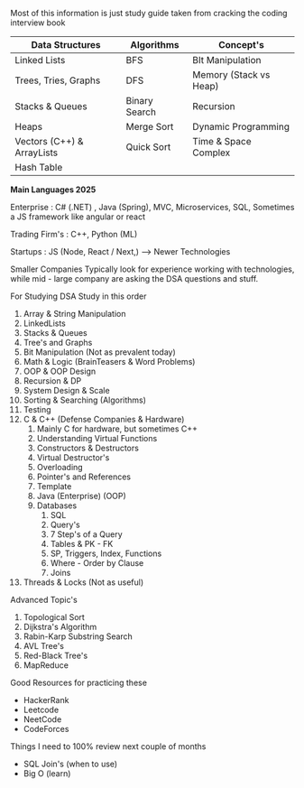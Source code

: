 Most of this information is just study guide taken from cracking the coding interview book

| Data Structures            | Algorithms    | Concept's              |
| -------------------------- | ------------- | ---------------------- |
| Linked Lists               | BFS           | BIt Manipulation       |
| Trees, Tries, Graphs       | DFS           | Memory (Stack vs Heap) |
| Stacks & Queues            | Binary Search | Recursion              |
| Heaps                      | Merge Sort    | Dynamic Programming    |
| Vectors (C++) & ArrayLists | Quick Sort    | Time & Space Complex   |
| Hash Table                 |               |                        |

**Main Languages 2025**

Enterprise : C# (.NET) , Java (Spring), MVC, Microservices, SQL, Sometimes a JS framework like angular or react 

Trading Firm's : C++, Python (ML)

Startups : JS (Node, React / Next,) --> Newer Technologies 

Smaller Companies Typically look for experience working with technologies, while mid - large company are asking the DSA questions and stuff. 

For Studying DSA Study in this order 

1. Array & String Manipulation
2. LinkedLists
3. Stacks & Queues 
4. Tree's and Graphs
5. Bit Manipulation (Not as prevalent today)
6. Math & Logic (BrainTeasers & Word Problems)
7. OOP & OOP Design
8. Recursion & DP
9. System Design & Scale
10. Sorting & Searching (Algorithms)
11. Testing
12. C & C++ (Defense Companies & Hardware)
	1. Mainly C for hardware, but sometimes C++
	2. Understanding Virtual Functions
	3. Constructors & Destructors 
	4. Virtual Destructor's
	5. Overloading
	6. Pointer's and References 
	7. Template
	8. Java (Enterprise) (OOP)
	9. Databases
		1. SQL
		2. Query's 
		3. 7 Step's of a Query
		4. Tables & PK - FK
		5. SP, Triggers, Index, Functions
		6. Where - Order by Clause
		7. Joins
13. Threads & Locks (Not as useful)

Advanced Topic's

1. Topological Sort
2. Dijkstra's Algorithm
3. Rabin-Karp Substring Search
4. AVL Tree's 
5. Red-Black Tree's
6. MapReduce


Good Resources for practicing these

- HackerRank
- Leetcode
- NeetCode
- CodeForces

Things I need to 100% review next couple of months 

- SQL Join's (when to use)
- Big O (learn)